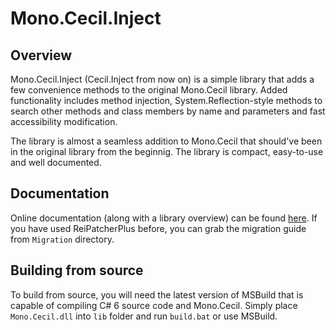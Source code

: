 # Mono.Cecil.Inject

## Overview
Mono.Cecil.Inject (Cecil.Inject from now on) is a simple library that adds a few convenience methods to the original Mono.Cecil library.
Added functionality includes method injection, System.Reflection-style methods to search other methods and class members by name and parameters and fast accessibility modification.

The library is almost a seamless addition to Mono.Cecil that should've been in the original library from the beginnig.
The library is compact, easy-to-use and well documented.

## Documentation
Online documentation (along with a library overview) can be found [here](http://denikson.github.io/Mono.Cecil.Inject/).
If you have used ReiPatcherPlus before, you can grab the migration guide from `Migration` directory.

## Building from source
To build from source, you will need the latest version of MSBuild that is capable of compiling C# 6 source code and Mono.Cecil.
Simply place `Mono.Cecil.dll` into `lib` folder and run `build.bat` or use MSBuild.

